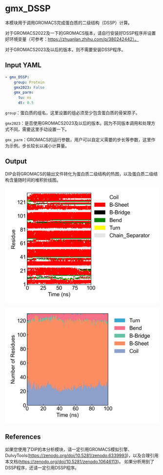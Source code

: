 # gmx_DSSP

本模块用于调用GROMACS完成蛋白质的二级结构（DSSP）计算。

对于GROMACS2022及一下的GROMACS版本，请自行安装好DSSP程序并设置好环境变量（可参考：https://zhuanlan.zhihu.com/p/380242442）。

对于GROMACS2023及以后的版本，则不需要安装DSSP程序。

## Input YAML

```yaml
- gmx_DSSP:
    group: Protein
    gmx2023: False
    gmx_parm:
      tu: ns
      dt: 0.5
```

`group`：蛋白质的组名，这里设置的组必须至少包含蛋白质的骨架原子。

`gmx2023`：是否使用GROMACS2023及以后的版本。因为不同版本调用和处理方式不同，需要这里手动设置一下。

`gmx_parm`：GROMACS的运行参数，用户可以自定义需要的步长等参数，这里作为示例，步长较长以减小计算量。

## Output

DIP会将GROMACS的输出文件转化为蛋白质二级结构的热图，以及蛋白质二级结构含量随时间的堆积折线图。

![DSSP](static/gmx_DSSP_protein.png)

![DSSP_sc](static/gmx_DSSP_protein_sc.png)

## References

如果您使用了DIP的本分析模块，请一定引用GROMACS模拟引擎、DuIvyTools(https://zenodo.org/doi/10.5281/zenodo.6339993)，以及合理引用本文档(https://zenodo.org/doi/10.5281/zenodo.10646113)。
如果分析用到了DSSP程序，还请一定引用DSSP程序。

